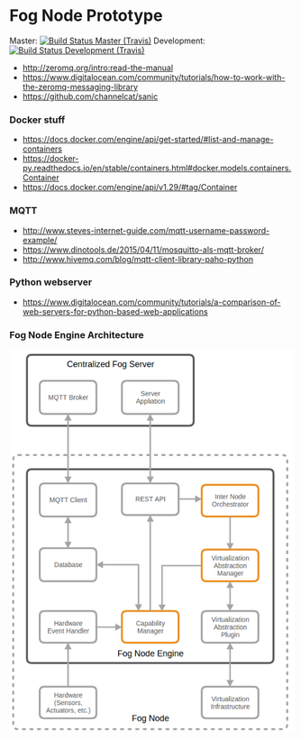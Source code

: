 # Fog Node Prototype

Master: [![Build Status Master (Travis)](https://travis-ci.org/Neoklosch/fog_node_prototype.svg?branch=master)](https://travis-ci.org/Neoklosch/fog_node_prototype)
Development: [![Build Status Development (Travis)](https://travis-ci.org/Neoklosch/fog_node_prototype.svg?branch=development)](https://travis-ci.org/Neoklosch/fog_node_prototype)


* http://zeromq.org/intro:read-the-manual
* https://www.digitalocean.com/community/tutorials/how-to-work-with-the-zeromq-messaging-library
* https://github.com/channelcat/sanic

### Docker stuff

* https://docs.docker.com/engine/api/get-started/#list-and-manage-containers
* https://docker-py.readthedocs.io/en/stable/containers.html#docker.models.containers.Container
* https://docs.docker.com/engine/api/v1.29/#tag/Container

### MQTT

* http://www.steves-internet-guide.com/mqtt-username-password-example/
* https://www.dinotools.de/2015/04/11/mosquitto-als-mqtt-broker/
* http://www.hivemq.com/blog/mqtt-client-library-paho-python

### Python webserver

* https://www.digitalocean.com/community/tutorials/a-comparison-of-web-servers-for-python-based-web-applications

### Fog Node Engine Architecture

![alt text](resources/images/fog_node_engine_architecture.png "Fog Node Engine Architecture")
